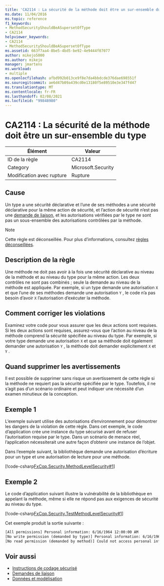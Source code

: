 ```yaml
---
title: 'CA2114 : La sécurité de la méthode doit être un sur-ensemble du type'
ms.date: 11/04/2016
ms.topic: reference
f1_keywords:
- MethodSecurityShouldBeASupersetOfType
- CA2114
helpviewer_keywords:
- CA2114
- MethodSecurityShouldBeASupersetOfType
ms.assetid: 663f7aa4-8be5-4bd5-be92-4e9444f07077
author: mikejo5000
ms.author: mikejo
manager: jmartens
ms.workload:
- multiple
ms.openlocfilehash: afbd992b013ce9f8e7da4bbdcde376dae698551f
ms.sourcegitcommit: ae6d47b09a439cd0e13180f5e89510e3e347fd47
ms.translationtype: MT
ms.contentlocale: fr-FR
ms.lasthandoff: 02/08/2021
ms.locfileid: "99848980"
---
```

# <a name="ca2114-method-security-should-be-a-superset-of-type"></a>CA2114 : La sécurité de la méthode doit être un sur-ensemble du type

|Élément|Valeur|
|-|-|
|ID de la règle|CA2114|
|Category|Microsoft.Security|
|Modification avec rupture|Rupture|

## <a name="cause"></a>Cause
Un type a une sécurité déclarative et l’une de ses méthodes a une sécurité déclarative pour la même action de sécurité, et l’action de sécurité n’est pas une [demande de liaison](/dotnet/framework/misc/link-demands), et les autorisations vérifiées par le type ne sont pas un sous-ensemble des autorisations contrôlées par la méthode.

> [!NOTE]
> Cette règle est déconseillée. Pour plus d’informations, consultez [règles déconseillées](fxcop-unported-deprecated-rules.md).

## <a name="rule-description"></a>Description de la règle
Une méthode ne doit pas avoir à la fois une sécurité déclarative au niveau de la méthode et au niveau du type pour la même action. Les deux contrôles ne sont pas combinés ; seule la demande au niveau de la méthode est appliquée. Par exemple, si un type demande une autorisation `X` et que l’une de ses méthodes demande une autorisation `Y` , le code n’a pas besoin d’avoir `X` l’autorisation d’exécuter la méthode.

## <a name="how-to-fix-violations"></a>Comment corriger les violations
Examinez votre code pour vous assurer que les deux actions sont requises. Si les deux actions sont requises, assurez-vous que l’action au niveau de la méthode comprend la sécurité spécifiée au niveau du type. Par exemple, si votre type demande une autorisation `X` et que sa méthode doit également demander une autorisation `Y` , la méthode doit demander explicitement `X` et `Y` .

## <a name="when-to-suppress-warnings"></a>Quand supprimer les avertissements
Il est possible de supprimer sans risque un avertissement de cette règle si la méthode ne requiert pas la sécurité spécifiée par le type. Toutefois, il ne s’agit pas d’un scénario ordinaire et peut indiquer une nécessité d’un examen minutieux de la conception.

## <a name="example-1"></a>Exemple 1

L’exemple suivant utilise des autorisations d’environnement pour démontrer les dangers de la violation de cette règle. Dans cet exemple, le code d’application crée une instance du type sécurisé avant de refuser l’autorisation requise par le type. Dans un scénario de menace réel, l’application nécessiterait une autre façon d’obtenir une instance de l’objet.

Dans l’exemple suivant, la bibliothèque demande une autorisation d’écriture pour un type et une autorisation de lecture pour une méthode.

[!code-csharp[FxCop.Security.MethodLevelSecurity#1](../code-quality/codesnippet/CSharp/ca2114-method-security-should-be-a-superset-of-type_1.cs)]

## <a name="example-2"></a>Exemple 2

Le code d’application suivant illustre la vulnérabilité de la bibliothèque en appelant la méthode, même si elle ne répond pas aux exigences de sécurité au niveau du type.

[!code-csharp[FxCop.Security.TestMethodLevelSecurity#1](../code-quality/codesnippet/CSharp/ca2114-method-security-should-be-a-superset-of-type_2.cs)]

Cet exemple produit la sortie suivante :

```txt
[All permissions] Personal information: 6/16/1964 12:00:00 AM
[No write permission (demanded by type)] Personal information: 6/16/1964 12:00:00 AM
[No read permission (demanded by method)] Could not access personal information: Request failed.
```

## <a name="see-also"></a>Voir aussi

- [Instructions de codage sécurisé](/dotnet/standard/security/secure-coding-guidelines)
- [Demandes de liaison](/dotnet/framework/misc/link-demands)
- [Données et modélisation](/dotnet/framework/data/index)

